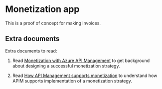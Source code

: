 # Monetization app

This is a proof of concept for making invoices.
## Extra documents

Extra documents to read:

1. Read [Monetization with Azure API Management](https://docs.microsoft.com/azure/api-management/monetization-overview) to get background about designing a successful monetization strategy.

2. Read [How API Management supports monetization](https://docs.microsoft.com/azure/api-management/monetization-support) to understand how APIM supports implementation of a monetization strategy.
